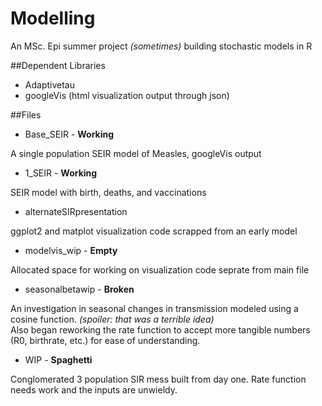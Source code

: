 # Modelling
An MSc. Epi summer project *(sometimes)* building stochastic models in R

##Dependent Libraries
* Adaptivetau
* googleVis (html visualization output through json)

##Files
* Base_SEIR - **Working**

A single population SEIR model of Measles, googleVis output

* 1_SEIR - **Working**

SEIR model with birth, deaths, and vaccinations

* alternateSIRpresentation

ggplot2 and matplot visualization code scrapped from an early model

* modelvis_wip - **Empty**

Allocated space for working on visualization code seprate from main file

* seasonalbetawip - **Broken**

An investigation in seasonal changes in transmission modeled using a cosine function. *(spoiler: that was a terrible idea)*  
Also began reworking the rate function to accept more tangible numbers (R0, birthrate, etc.) for ease of understanding.

* WIP - **Spaghetti**

Conglomerated 3 population SIR mess built from day one. Rate function needs work and the inputs are unwieldy.
